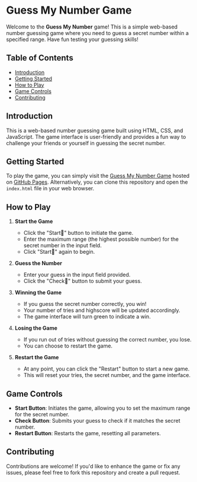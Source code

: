 # Guess My Number Game

Welcome to the **Guess My Number** game! This is a simple web-based number guessing game where you need to guess a secret number within a specified range. Have fun testing your guessing skills!

## Table of Contents
- [Introduction](#introduction)
- [Getting Started](#getting-started)
- [How to Play](#how-to-play)
- [Game Controls](#game-controls)
- [Contributing](#contributing)


## Introduction

This is a web-based number guessing game built using HTML, CSS, and JavaScript. The game interface is user-friendly and provides a fun way to challenge your friends or yourself in guessing the secret number. 

## Getting Started

To play the game, you can simply visit the [Guess My Number Game](#) hosted on [GitHub Pages](#). Alternatively, you can clone this repository and open the `index.html` file in your web browser.

## How to Play

1. **Start the Game**
   - Click the "Start🏁" button to initiate the game.
   - Enter the maximum range (the highest possible number) for the secret number in the input field.
   - Click "Start🏁" again to begin.

2. **Guess the Number**
   - Enter your guess in the input field provided.
   - Click the "Check🎲" button to submit your guess.

3. **Winning the Game**
   - If you guess the secret number correctly, you win!
   - Your number of tries and highscore will be updated accordingly.
   - The game interface will turn green to indicate a win.

4. **Losing the Game**
   - If you run out of tries without guessing the correct number, you lose.
   - You can choose to restart the game.

5. **Restart the Game**
   - At any point, you can click the "Restart" button to start a new game.
   - This will reset your tries, the secret number, and the game interface.

## Game Controls

- **Start Button**: Initiates the game, allowing you to set the maximum range for the secret number.
- **Check Button**: Submits your guess to check if it matches the secret number.
- **Restart Button**: Restarts the game, resetting all parameters.

## Contributing

Contributions are welcome! If you'd like to enhance the game or fix any issues, please feel free to fork this repository and create a pull request. 
